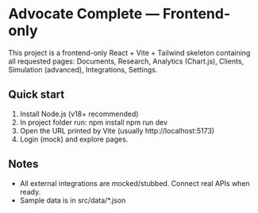 # Advocate Complete — Frontend-only

This project is a frontend-only React + Vite + Tailwind skeleton containing all requested pages:
Documents, Research, Analytics (Chart.js), Clients, Simulation (advanced), Integrations, Settings.

## Quick start
1. Install Node.js (v18+ recommended)
2. In project folder run:
   npm install
   npm run dev
3. Open the URL printed by Vite (usually http://localhost:5173)
4. Login (mock) and explore pages.

## Notes
- All external integrations are mocked/stubbed. Connect real APIs when ready.
- Sample data is in src/data/*.json
